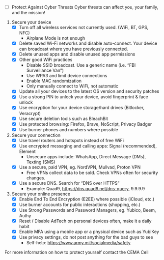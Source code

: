 - [ ] Protect Against Cyber Threats
Cyber threats can affect you, your family, and the mission!

1. Secure your device
    - [x] Turn off all wireless services not currently used. (WiFi, BT, GPS, NFC) 
        - Airplane Mode is not enough
    - [x] Delete saved Wi-Fi networks and disable auto-connect. Your device can broadcast where you have previously connected.
    - [x] Delete unused apps and disable unused app permissions
    - [x] Other good WiFi practices
        - Disable SSID broadcast. Use a generic name (i.e. “FBI Surveillance Van”) 
        - Use WPA3 and limit device connections
        - Enable MAC randomization
        - Only manually connect to WiFi, not automatic
    - [x] Update all your devices to the latest OS version and security patches
    - [x] Use a strong PIN to unlock your device, avoid fingerprint & face unlock
    - [x] Use encryption for your device storage/hard drives (Bitlocker, Veracrypt)
    - [x] Use secure deletion tools such as BleachBit
    - [x] Use protected browsing: Firefox, Brave, NoScript, Privacy Badger
    - [x] Use burner phones and numbers where possible

2. Secure your connection
    - [x] Use travel routers and hotspots instead of free WiFi
    - [x] Use encrypted messaging and calling apps: Signal (recommended), Element
        - Unsecure apps include: WhatsApp, Direct Message (DMs), Texting (SMS)
    - [x] Use a secure, paid VPN, eg. NordVPN, Mullvad, Proton VPN
        - Free VPNs collect data to be sold. Check VPNs often for security changes.
    - [x] Use a secure DNS. Search for “DNS over HTTPS”
        - Example: Quad9, https://dns.quad9.net/dns-query, 9.9.9.9 

3. Secure your online presence
    - [x] Enable End To End Encryption (E2EE) where possible (iCloud, etc.) 
    - [x] Use burner accounts for public interactions (shopping, etc.)
    - [x] Use Strong Passwords and Password Managers, eg. Yubico, Beem, Authy
    - [x] Reset / Disable AdTech on personal devices often, make it a daily habit
    - [x] Enable MFA using a mobile app or a physical device such as YubiKey
    - [x] Use privacy settings, do not post anything for the bad guys to see
        - Self-help: https://www.army.mil/socialmedia/safety

For more information on how to protect yourself contact the CEMA Cell
